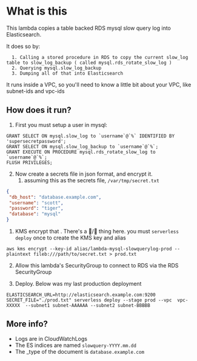 # What is this
This lambda copies a table backed RDS mysql slow query log into Elasticsearch.

It does so by:

      1. Calling a stored procedure in RDS to copy the current slow_log table to slow_log_backup ( called mysql.rds_rotate_slow_log )
      2. Querying mysql.slow_log_backup
      3. Dumping all of that into Elasticsearch

It runs inside a VPC, so you'll need to know a little bit about your VPC, like subnet-ids and vpc-ids 

## How does it run? 
1. First you must setup a user in mysql:

```
GRANT SELECT ON mysql.slow_log to `username`@`%` IDENTIFIED BY 'supersecretpassword'; 
GRANT SELECT ON mysql.slow_log_backup to `username`@`%`;
GRANT EXECUTE ON PROCEDURE mysql.rds_rotate_slow_log to `username`@`%`;
FLUSH PRIVILEGES;
```

2. Now create a secrets file in json format, and encrypt it.
    1. assuming this as the secrets file, `/var/tmp/secret.txt`

```json
{
 "db_host": "database.example.com",
 "username": "scott",
 "password": "tiger",
 "database": "mysql"
}
```

1. KMS encrypt that . There's a 🐔/🥚 thing here. you must `serverless deploy` once to create the KMS key and alias

```
aws kms encrypt --key-id alias/lambda-mysql-slowquerylog-prod --plaintext fileb:///path/to/secret.txt > prod.txt
```


2. Allow this lambda's SecurityGroup to connect to RDS via the RDS SecurityGroup

3. Deploy. Below was my last production deployment
   
```
ELASTICSEARCH_URL=http://elasticsearch.example.com:9200  SECRET_FILE="./prod.txt" serverless deploy --stage prod --vpc  vpc-XXXXX  --subnet1 subnet-AAAAAA --subnet2 subnet-BBBBB
```

## More info?
* Logs are in CloudWatchLogs
* The ES indices are named `slowquery-YYYY.mm.dd`
* The _type of the document is `database.example.com`
